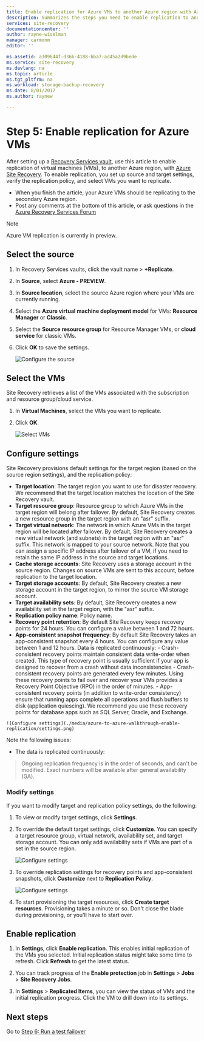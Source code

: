 ```yaml
---
title: Enable replication for Azure VMs to another Azure region with Azure Site Recovery | Microsoft Docs
description: Summarizes the steps you need to enable replication to another Azure region for Azure VMs, using the Azure Site Recovery service
services: site-recovery
documentationcenter: ''
author: rayne-wiselman
manager: carmonm
editor: ''

ms.assetid: a309644f-d36b-4188-bba7-ad45a2d9bede
ms.service: site-recovery
ms.devlang: na
ms.topic: article
ms.tgt_pltfrm: na
ms.workload: storage-backup-recovery
ms.date: 8/01/2017
ms.author: raynew

---
```



# Step 5: Enable replication for Azure VMs


After setting up a [Recovery Services vault](azure-to-azure-walkthrough-vault.md), use this article to enable replication of virtual machines (VMs), to another Azure region, with [Azure Site Recovery](site-recovery-overview.md). To enable replication, you set up source and target settings, verify the replication policy, and select VMs you want to replicate.

- When you finish the article, your Azure VMs should be replicating to the secondary Azure region.
- Post any comments at the bottom of this article, or ask questions in the [Azure Recovery Services Forum](https://social.msdn.microsoft.com/forums/azure/home?forum=hypervrecovmgr)

>[!NOTE]
>
> Azure VM replication is currently in preview.


## Select the source 

1. In Recovery Services vaults, click the vault name > **+Replicate**.
2. In **Source**, select **Azure - PREVIEW**.
2. In **Source location**, select the source Azure region where your VMs are currently running.
3. Select the **Azure virtual machine deployment model** for VMs: **Resource Manager** or **Classic**.
4. Select the **Source resource group** for Resource Manager VMs, or **cloud service** for classic VMs.
5. Click **OK** to save the settings.

    ![Configure the source](./media/azure-to-azure-walkthrough-enable-replication/source.png)

## Select the VMs

Site Recovery retrieves a list of the VMs associated with the subscription and resource group/cloud service.

1. In **Virtual Machines**, select the VMs you want to replicate.
2. Click **OK**.

    ![Select VMs](./media/azure-to-azure-walkthrough-enable-replication/vms.png)


## Configure settings

Site Recovery provisions default settings for the target region (based on the source region settings), and the replication policy:

   - **Target location**: The target region you want to use for disaster recovery. We recommend that the target location matches the location of the Site Recovery vault.
   - **Target resource group**: Resource group to which Azure VMs in the target region will belong after failover. By default, Site Recovery creates a new resource group in the target region with an "asr" suffix. 
   - **Target virtual network**: The network in which Azure VMs in the target region will be located after failover. By default, Site Recovery creates a new virtual network (and subnets) in the target region with an "asr" suffix. This network is mapped to your source network. Note that you can assign a specific IP address after failover of a VM, if you need to retain the same IP address in the source and target locations. 
   - **Cache storage accounts**: Site Recovery uses a storage account in the source region. Changes on source VMs are sent to this account, before replication to the target location. 
   - **Target storage accounts**: By default, Site Recovery creates a new storage account in the target region, to mirror the source VM storage account.
   -  **Target availability sets**: By default, Site Recovery creates a new availability set in the target region, with the "asr" suffix. 
   - **Replication policy name**: Policy name.
   - **Recovery point retention**: By default Site Recovery keeps recovery points for 24 hours. You can configure a value between 1 and 72 hours.
   - **App-consistent snapshot frequency**: By default Site Recovery takes an app-consistent snapshot every 4 hours. You can configure any value between 1 and 12 hours. Data is replicated continuously:
    - Crash-consistent recovery points maintain consistent data write-order when created. This type of recovery point is usually sufficient if your app is designed to recover from a crash without data inconsistencies
    - Crash-consistent recovery points are generated every few minutes. Using these recovery points to fail over and recover your VMs provides a Recovery Point Objective (RPO) in the order of minutes.
    - App-consistent recovery points (in addition to write-order consistency) ensure that running apps complete all operations and flush buffers to disk (application quiescing). We recommend you use these recovery points for database apps such as SQL Server, Oracle, and Exchange.
        
    ![Configure settings](./media/azure-to-azure-walkthrough-enable-replication/settings.png)

Note the following issues:

- The data is replicated continuously:
    

>
> Ongoing replication frequency is in the order of seconds, and can't be modified. Exact numbers will be available after general availability (GA).

### Modify settings

If you want to modify target and replication policy settings, do the following:

1. To view or modify target settings, click **Settings**.
2. To override the default target settings, click **Customize**. You can specify a target resource group, virtual network, availability set, and target storage account. You can only add availability sets if VMs are part of a set in the source region.

    ![Configure settings](./media/azure-to-azure-walkthrough-enable-replication/customize-target.png)

3. To override replication settings for recovery points and app-consistent snapshots, click **Customize** next to **Replication Policy**.
 
    ![Configure settings](./media/azure-to-azure-walkthrough-enable-replication/customize-policy.png)

4. To start provisioning the target resources, click **Create target resources**. Provisioning takes a minute or so. Don't close the blade during provisioning, or you'll have to start over.




## Enable replication

1. In **Settings**, click **Enable replication**. This enables initial replication of the VMs you selected. Initial replication status might take some time to refresh. Click **Refresh** to get the latest status.

2. You can track progress of the **Enable protection** job in **Settings** > **Jobs** > **Site Recovery Jobs**.

3. In **Settings** > **Replicated Items**, you can view the status of VMs and the initial replication progress. Click the VM to drill down into its settings.



## Next steps

Go to [Step 6: Run a test failover](azure-to-azure-walkthrough-test-failover.md)
